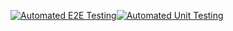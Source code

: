 [![Automated E2E Testing](https://github.com/sabaFitwi/social-media-clientCA/actions/workflows/e2e.yml/badge.svg)](https://github.com/sabaFitwi/social-media-clientCA/actions/workflows/e2e.yml)[![Automated Unit Testing](https://github.com/sabaFitwi/social-media-clientCA/actions/workflows/unit-test.yml/badge.svg)](https://github.com/sabaFitwi/social-media-clientCA/actions/workflows/unit-test.yml)